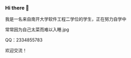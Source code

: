### Hi there 👋

我是一名来自南开大学软件工程二学位的学生，正在努力自学中

常常因为自己太菜而难以入睡.jpg

QQ：2334855783

欢迎交流！

<!--
**18630937603/18630937603** is a ✨ _special_ ✨ repository because its `README.md` (this file) appears on your GitHub profile.

Here are some ideas to get you started:

- 🔭 I’m currently working on ...
- 🌱 I’m currently learning ...
- 👯 I’m looking to collaborate on ...
- 🤔 I’m looking for help with ...
- 💬 Ask me about ...
- 📫 How to reach me: ...
- 😄 Pronouns: ...
- ⚡ Fun fact: ...
-->

